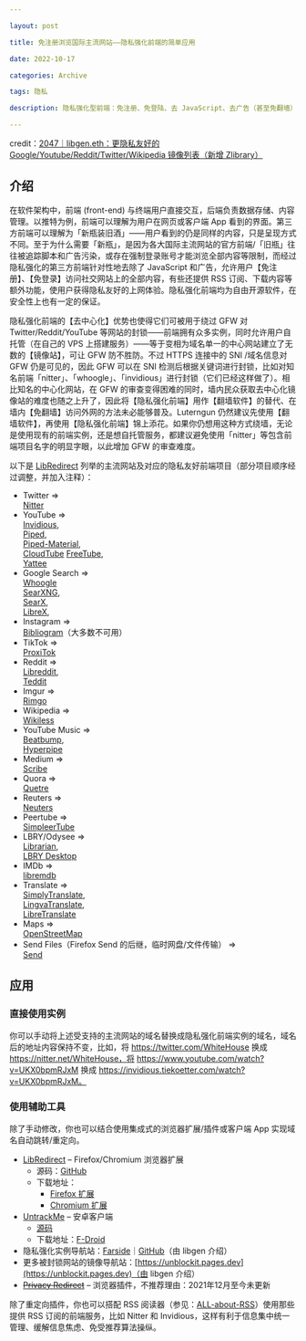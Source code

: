 ```yaml
---

layout: post

title: 免注册浏览国际主流网站——隐私强化前端的简单应用

date: 2022-10-17

categories: Archive

tags: 隐私

description: 隐私强化型前端：免注册、免登陆、去 JavaScript、去广告（甚至免翻墙）访问 Twitter、YouTube、Google、Reddit 等墙外主流网站

---
```


credit：[2047｜libgen.eth：更隐私友好的 Google/Youtube/Reddit/Twitter/Wikipedia 镜像列表（新增 Zlibrary）](https://2047.one/t/17955)
 
## 介绍
在软件架构中，前端 (front-end) 与终端用户直接交互，后端负责数据存储、内容管理。以推特为例，前端可以理解为用户在网页或客户端 App 看到的界面。第三方前端可以理解为「新瓶装旧酒」——用户看到的仍是同样的内容，只是呈现方式不同。至于为什么需要「新瓶」，是因为各大国际主流网站的官方前端/「旧瓶」往往被追踪脚本和广告污染，或存在强制登录账号才能浏览全部内容等限制，而经过隐私强化的第三方前端针对性地去除了 JavaScript 和广告，允许用户【免注册】、【免登录】访问社交网站上的全部内容，有些还提供 RSS 订阅、下载内容等额外功能，使用户获得隐私友好的上网体验。隐私强化前端均为自由开源软件，在安全性上也有一定的保证。  

隐私强化前端的【去中心化】优势也使得它们可被用于绕过 GFW 对 Twitter/Reddit/YouTube 等网站的封锁——前端拥有众多实例，同时允许用户自托管（在自己的 VPS 上搭建服务）——等于变相为域名单一的中心网站建立了无数的【镜像站】，可让 GFW 防不胜防。不过 HTTPS 连接中的 SNI /域名信息对 GFW 仍是可见的，因此 GFW 可以在 SNI 检测后根据关键词进行封锁，比如对知名前端「nitter」、「whoogle」、「invidious」进行封锁（它们已经这样做了）。相比知名的中心化网站，在 GFW 的审查变得困难的同时，墙内民众获取去中心化镜像站的难度也随之上升了，因此将【隐私强化前端】用作【翻墙软件】的替代、在墙内【免翻墙】访问外网的方法未必能够普及。Luterngun 仍然建议先使用【翻墙软件】，再使用【隐私强化前端】锦上添花。如果你仍想用这种方式绕墙，无论是使用现有的前端实例，还是想自托管服务，都建议避免使用「nitter」等包含前端项目名字的明显字眼，以此增加 GFW 的审查难度。

以下是 [LibRedirect](https://libredirect.github.io/) 列举的主流网站及对应的隐私友好前端项目（部分项目顺序经过调整，并加入注释）：

- Twitter =>   
   [Nitter](https://github.com/zedeus/nitter)
- YouTube =>  
   [Invidious](https://github.com/iv-org/invidious),  
   [Piped](https://github.com/TeamPiped/Piped),  
   [Piped-Material](https://github.com/mmjee/Piped-Material),  
   [CloudTube](https://sr.ht/~cadence/tube/) [FreeTube](https://github.com/FreeTubeApp/FreeTube),  
   [Yattee](https://github.com/yattee/yattee)  
- Google Search =>  
   [Whoogle](https://benbusby.com/projects/whoogle-search/)  
   [SearXNG](https://github.com/searxng/searxng),  
   [SearX](https://searx.github.io/searx/),  
   [LibreX](https://github.com/hnhx/librex),  
- Instagram =>   
   [Bibliogram](https://sr.ht/~cadence/bibliogram/)（大多数不可用）  
- TikTok =>   
   [ProxiTok](https://github.com/pablouser1/ProxiTok)
- Reddit =>  
   [Libreddit](https://github.com/spikecodes/libreddit),  
   [Teddit](https://codeberg.org/teddit/teddit)  
- Imgur =>   
   [Rimgo](https://codeberg.org/video-prize-ranch/rimgo)  
- Wikipedia =>   
   [Wikiless](https://codeberg.org/orenom/wikiless)  
- YouTube Music =>  
   [Beatbump](https://github.com/snuffyDev/Beatbump),  
   [Hyperpipe](https://codeberg.org/Hyperpipe/Hyperpipe)  
- Medium =>   
   [Scribe](https://sr.ht/~edwardloveall/Scribe/)  
- Quora =>   
   [Quetre](https://github.com/zyachel/quetre)  
- Reuters =>   
   [Neuters](https://github.com/HookedBehemoth/neuters)  
- Peertube =>   
   [SimpleerTube](https://git.sr.ht/~metalune/simpleweb_peertube)  
- LBRY/Odysee =>  
   [Librarian](https://codeberg.org/librarian/librarian),  
   [LBRY Desktop](https://lbry.com/get)  
- IMDb =>   
   [libremdb](https://github.com/zyachel/libremdb)  
- Translate =>  
   [SimplyTranslate](https://git.sr.ht/~metalune/simplytranslate_web),  
   [LingvaTranslate](https://github.com/TheDavidDelta/lingva-translate),  
   [LibreTranslate](https://github.com/LibreTranslate/LibreTranslate)  
- Maps =>   
   [OpenStreetMap](https://www.openstreetmap.org/)  
- Send Files（Firefox Send 的后继，临时网盘/文件传输） =>   
  [Send](https://github.com/timvisee/send)  
  
## 应用

### 直接使用实例

你可以手动将上述受支持的主流网站的域名替换成隐私强化前端实例的域名，域名后的地址内容保持不变，比如，将 https://twitter.com/WhiteHouse 换成 https://nitter.net/WhiteHouse，将 https://www.youtube.com/watch?v=UKX0bpmRJxM 换成 https://invidious.tiekoetter.com/watch?v=UKX0bpmRJxM。

### 使用辅助工具
除了手动修改，你也可以结合使用集成式的浏览器扩展/插件或客户端 App 实现域名自动跳转/重定向。

- [LibRedirect](https://libredirect.github.io/) – Firefox/Chromium 浏览器扩展  
	- 源码：[GitHub](https://github.com/libredirect/libredirect)  
	- 下载地址：  
		- [Firefox 扩展](https://addons.mozilla.org/firefox/addon/libredirect/)  
		- [Chromium 扩展](https://github.com/libredirect/libredirect/blob/master/chromium.md)  
- [UntrackMe](https://framagit.org/tom79/nitterizeme) – 安卓客户端  
	- [源码](https://framagit.org/tom79/nitterizeme)  
	- 下载地址：[F-Droid](https://f-droid.org/app/app.fedilab.nitterizeme)   
- 隐私强化实例导航站：[Farside](https://farside.link/)｜[GitHub](https://github.com/benbusby/farside)（由 libgen 介绍）   
- 更多被封锁网站的镜像导航站：[https://unblockit.pages.dev](https://unblockit.pages.dev)（由 libgen 介绍）
- ~~[Privacy Redirect](https://github.com/SimonBrazell/privacy-redirect)~~ – 浏览器插件，不推荐理由：2021年12月至今未更新  

除了重定向插件，你也可以搭配 RSS 阅读器（参见：[ALL-about-RSS](https://github.com/AboutRSS/ALL-about-RSS)）使用那些提供 RSS 订阅的前端服务，比如 Nitter 和 Invidious，这样有利于信息集中统一管理、缓解信息焦虑、免受推荐算法操纵。
